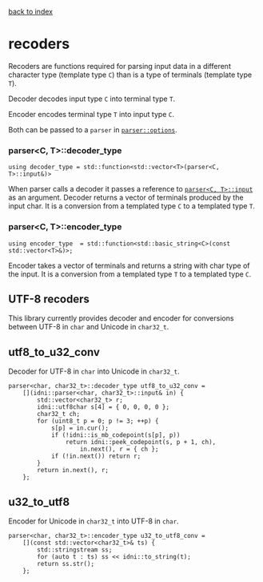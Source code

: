 [back to index](../README.md#overview-of-types)

# recoders

Recoders are functions required for parsing input data in a different character type (template type `C`) than is a type of terminals (template type `T`).

Decoder decodes input type `C` into terminal type `T`.

Encoder encodes terminal type `T` into input type `C`.

Both can be passed to a `parser` in [`parser::options`](parser_options.md).

### parser<C, T>::decoder_type

```
using decoder_type = std::function<std::vector<T>(parser<C, T>::input&)>
```

When parser calls a decoder it passes a reference to [`parser<C, T>::input`](docs/parser_input.md) as an argument. Decoder returns a vector of terminals produced by the input char. It is a conversion from a templated type `C` to a templated type `T`.

### parser<C, T>::encoder_type

```
using encoder_type  = std::function<std::basic_string<C>(const std::vector<T>&)>;
```

Encoder takes a vector of terminals and returns a string with char type of the input. It is a conversion from a templated type `T` to a templated type `C`.

## UTF-8 recoders

This library currently provides decoder and encoder for conversions between UTF-8 in `char` and Unicode in `char32_t`.

## utf8_to_u32_conv

Decoder for UTF-8 in `char` into Unicode in `char32_t`.

```
parser<char, char32_t>::decoder_type utf8_to_u32_conv =
	[](idni::parser<char, char32_t>::input& in) {
		std::vector<char32_t> r;
		idni::utf8char s[4] = { 0, 0, 0, 0 };
		char32_t ch;
		for (uint8_t p = 0; p != 3; ++p) {
			s[p] = in.cur();
			if (!idni::is_mb_codepoint(s[p], p))
				return idni::peek_codepoint(s, p + 1, ch),
					in.next(), r = { ch };
			if (!in.next()) return r;
		}
		return in.next(), r;
	};
```

## u32_to_utf8

Encoder for Unicode in `char32_t` into UTF-8 in `char`.

```
parser<char, char32_t>::encoder_type u32_to_utf8_conv =
	[](const std::vector<char32_t>& ts) {
		std::stringstream ss;
		for (auto t : ts) ss << idni::to_string(t);
		return ss.str();
	};
```